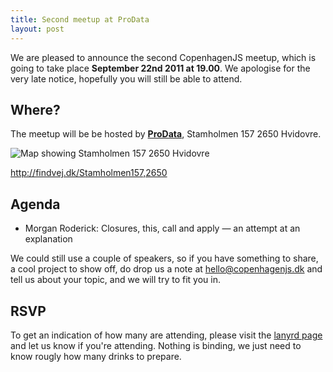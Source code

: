 ```yaml
---
title: Second meetup at ProData
layout: post
---
```


We are pleased to announce the second CopenhagenJS meetup, which is going to take place **September 22nd 2011 at 19.00**. We apologise for the very late notice, hopefully you will still be able to attend.

## Where?

The meetup will be be hosted by **[ProData](http://prodata.dk/)**, Stamholmen 157 2650 Hvidovre.

![Map showing Stamholmen 157 2650 Hvidovre](http://maps.google.com/staticmap?center=55.61465,12.47704&zoom=15&size=650x325&maptype=mobile&markers=55.61465,12.47704,red&sensor=false)

<http://findvej.dk/Stamholmen157,2650>

## Agenda

* Morgan Roderick: Closures, this, call and apply — an attempt at an explanation

We could still use a couple of speakers, so if you have something to share, a cool project to show off, do drop us a note at <hello@copenhagenjs.dk> and tell us about your topic, and we will try to fit you in.

## RSVP

To get an indication of how many are attending, please visit the [lanyrd page](http://lanyrd.com/2011/cphjs-september/) and let us know if you're attending. Nothing is binding, we just need to know rougly how many drinks to prepare.